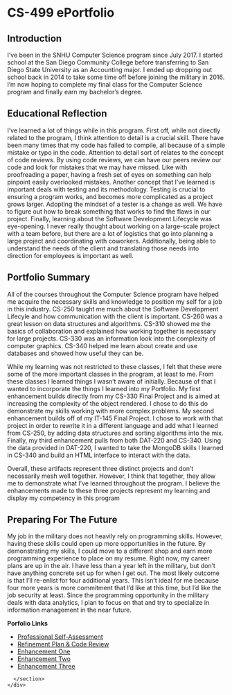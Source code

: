 <h1 id="cs-499-eportfolio">CS-499 ePortfolio</h1>

<h2 id="introduction">Introduction</h2>

<p>I’ve been in the SNHU Computer Science program since July 2017. I started school at the San Diego Community College before transferring to San Diego State University as an Accounting major. I ended up dropping out school back in 2014 to take some time off before joining the military in 2016. I’m now hoping to complete my final class for the Computer Science program and finally earn my bachelor’s degree.</p>

<h2 id="educational-reflection">Educational Reflection</h2>

<p>I’ve learned a lot of things while in this program. First off, while not directly related to the program, I think attention to detail is a crucial skill. There have been many times that my code has failed to compile, all because of a simple mistake or typo in the code. Attention to detail sort of relates to the concept of code reviews. By using code reviews, we can have our peers review our code and look for mistakes that we may have missed. Like with proofreading a paper, having a fresh set of eyes on something can help pinpoint easily overlooked mistakes. Another concept that I’ve learned is important deals with testing and its methodology. Testing is crucial to ensuring a program works, and becomes more complicated as a project grows larger. Adopting the mindset of a tester is a change as well. We have to figure out how to break something that works to find the flaws in our project. Finally, learning about the Software Development Lifecycle was eye-opening. I never really thought about working on a large-scale project with a team before, but there are a lot of logistics that go into planning a large project and coordinating with coworkers. Additionally, being able to understand the needs of the client and translating those needs into direction for employees is important as well.</p>

<h2 id="portfolio-summary">Portfolio Summary</h2>

<p>All of the courses throughout the Computer Science program have helped me acquire the necessary skills and knowledge to position my self for a job in this industry. CS-250 taught me much about the Software Development Lifecyle and how communication with the client is important. CS-260 was a great lesson on data structures and algorithms. CS-310 showed me the basics of collaboration and explained how working together is necessary for large projects. CS-330 was an information look into the complexity of computer graphics. CS-340 helped me learn about create and use databases and showed how useful they can be.</p>

<p>While my learning was not restricted to these classes, I felt that these were some of the more important classes in the program, at least to me. From these classes I learned things I wasn’t aware of initially. Because of that I wanted to incorporate the things I learned into my Portfolio. My first enhancement builds directly from my CS-330 Final Project and is aimed at increasing the complexity of the object rendered. I chose to do this do demonstrate my skills working with more complex problems. My second enhancement builds off of my IT-145 Final Project. I chose to work with that project in order to rewrite it in a different language and add what I learned from CS-250, by adding data structures and sorting algorithms into the mix. Finally, my third enhancement pulls from both DAT-220 and CS-340. Using the data provided in DAT-220, I wanted to take the MongoDB skills I learned in CS-340 and build an HTML interface to interact with the data.</p>

<p>Overall, these artifacts represent three distinct projects and don’t necessarily mesh well together. However, I think that together, they allow me to demonstrate what I’ve learned throughout the program. I believe the enhancements made to these three projects represent my learning and display my competency in this program</p>

<h2 id="preparing-for-the-future">Preparing For The Future</h2>

<p>My job in the military does not heavily rely on programming skills. However, having these skills could open up more opportunities in the future. By demonstrating my skills, I could move to a different shop and earn more programming experience to place on my resume. Right now, my career plans are up in the air. I have less than a year left in the military, but don’t have anything concrete set up for when I get out. The most likely outcome is that I’ll re-enlist for four additional years. This isn’t ideal for me because four more years is more commitment that I’d like at this time, but I’d like the job security at least. Since the programming opportunity in the military deals with data analytics, I plan to focus on that and try to specialize in information management in the near future.</p>

<p><strong>Porfolio Links</strong><br /></p>
<ul>
  <li><a href="https://kdilick9.github.io/index.html">Professional Self-Assessment</a><br /></li>
  <li><a href="https://kdilick9.github.io/CodeReview.html">Refinement Plan &amp; Code Review</a><br /></li>
  <li><a href="https://kdilick9.github.io/EnhancementOne.html">Enhancement One</a><br /></li>
  <li><a href="https://kdilick9.github.io/EnhancementTwo.html">Enhancement Two</a><br /></li>
  <li><a href="https://kdilick9.github.io/EnhancementThree.html">Enhancement Three</a></li>
</ul>


      </section>
    </div>
